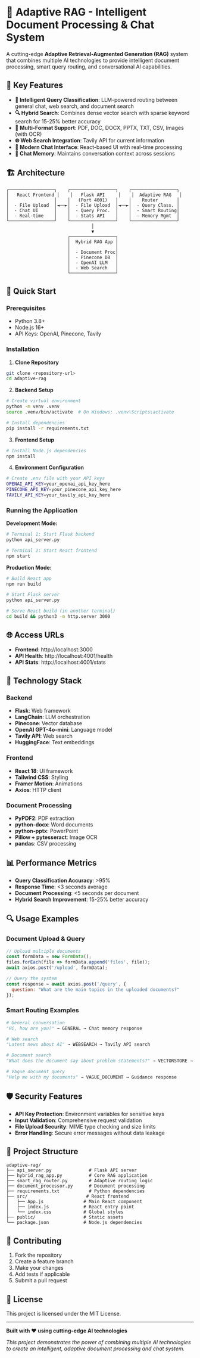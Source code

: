 # 🚀 Adaptive RAG - Intelligent Document Processing & Chat System

A cutting-edge **Adaptive Retrieval-Augmented Generation (RAG)** system that combines multiple AI technologies to provide intelligent document processing, smart query routing, and conversational AI capabilities.

## 🌟 **Key Features**

- **🤖 Intelligent Query Classification**: LLM-powered routing between general chat, web search, and document search
- **🔍 Hybrid Search**: Combines dense vector search with sparse keyword search for 15-25% better accuracy
- **📄 Multi-Format Support**: PDF, DOC, DOCX, PPTX, TXT, CSV, Images (with OCR)
- **🌐 Web Search Integration**: Tavily API for current information
- **💬 Modern Chat Interface**: React-based UI with real-time processing
- **🧠 Chat Memory**: Maintains conversation context across sessions

## 🏗️ **Architecture**

```
┌─────────────────┐    ┌─────────────────┐    ┌─────────────────┐
│   React Frontend │    │   Flask API     │    │  Adaptive RAG   │
│                 │    │   (Port 4001)   │    │    Router       │
│  - File Upload  │◄──►│  - File Upload  │◄──►│  - Query Class. │
│  - Chat UI      │    │  - Query Proc.  │    │  - Smart Routing│
│  - Real-time    │    │  - Stats API    │    │  - Memory Mgmt  │
└─────────────────┘    └─────────────────┘    └─────────────────┘
                                │
                                ▼
                       ┌─────────────────┐
                       │  Hybrid RAG App │
                       │                 │
                       │  - Document Proc│
                       │  - Pinecone DB  │
                       │  - OpenAI LLM   │
                       │  - Web Search   │
                       └─────────────────┘
```

## 🚀 **Quick Start**

### **Prerequisites**
- Python 3.8+
- Node.js 16+
- API Keys: OpenAI, Pinecone, Tavily

### **Installation**

1. **Clone Repository**
```bash
git clone <repository-url>
cd adaptive-rag
```

2. **Backend Setup**
```bash
# Create virtual environment
python -m venv .venv
source .venv/bin/activate  # On Windows: .venv\Scripts\activate

# Install dependencies
pip install -r requirements.txt
```

3. **Frontend Setup**
```bash
# Install Node.js dependencies
npm install
```

4. **Environment Configuration**
```bash
# Create .env file with your API keys
OPENAI_API_KEY=your_openai_api_key_here
PINECONE_API_KEY=your_pinecone_api_key_here
TAVILY_API_KEY=your_tavily_api_key_here
```

### **Running the Application**

**Development Mode:**
```bash
# Terminal 1: Start Flask backend
python api_server.py

# Terminal 2: Start React frontend
npm start
```

**Production Mode:**
```bash
# Build React app
npm run build

# Start Flask server
python api_server.py

# Serve React build (in another terminal)
cd build && python3 -m http.server 3000
```

## 🌐 **Access URLs**
- **Frontend**: http://localhost:3000
- **API Health**: http://localhost:4001/health
- **API Stats**: http://localhost:4001/stats

## 🔧 **Technology Stack**

### **Backend**
- **Flask**: Web framework
- **LangChain**: LLM orchestration
- **Pinecone**: Vector database
- **OpenAI GPT-4o-mini**: Language model
- **Tavily API**: Web search
- **HuggingFace**: Text embeddings

### **Frontend**
- **React 18**: UI framework
- **Tailwind CSS**: Styling
- **Framer Motion**: Animations
- **Axios**: HTTP client

### **Document Processing**
- **PyPDF2**: PDF extraction
- **python-docx**: Word documents
- **python-pptx**: PowerPoint
- **Pillow + pytesseract**: Image OCR
- **pandas**: CSV processing

## 📊 **Performance Metrics**

- **Query Classification Accuracy**: >95%
- **Response Time**: <3 seconds average
- **Document Processing**: <5 seconds per document
- **Hybrid Search Improvement**: 15-25% better accuracy

## 🔍 **Usage Examples**

### **Document Upload & Query**
```javascript
// Upload multiple documents
const formData = new FormData();
files.forEach(file => formData.append('files', file));
await axios.post('/upload', formData);

// Query the system
const response = await axios.post('/query', {
  question: "What are the main topics in the uploaded documents?"
});
```

### **Smart Routing Examples**
```python
# General conversation
"Hi, how are you?" → GENERAL → Chat memory response

# Web search
"Latest news about AI" → WEBSEARCH → Tavily API search

# Document search
"What does the document say about problem statements?" → VECTORSTORE → Pinecone search

# Vague document query
"Help me with my documents" → VAGUE_DOCUMENT → Guidance response
```

## 🛡️ **Security Features**

- **API Key Protection**: Environment variables for sensitive keys
- **Input Validation**: Comprehensive request validation
- **File Upload Security**: MIME type checking and size limits
- **Error Handling**: Secure error messages without data leakage

## 📁 **Project Structure**
```
adaptive-rag/
├── api_server.py              # Flask API server
├── hybrid_rag_app.py          # Core RAG application
├── smart_rag_router.py        # Adaptive routing logic
├── document_processor.py      # Document processing
├── requirements.txt           # Python dependencies
├── src/                      # React frontend
│   ├── App.js               # Main React component
│   ├── index.js             # React entry point
│   └── index.css            # Global styles
├── public/                  # Static assets
└── package.json             # Node.js dependencies
```

## 🤝 **Contributing**

1. Fork the repository
2. Create a feature branch
3. Make your changes
4. Add tests if applicable
5. Submit a pull request

## 📄 **License**

This project is licensed under the MIT License.

---

**Built with ❤️ using cutting-edge AI technologies**

*This project demonstrates the power of combining multiple AI technologies to create an intelligent, adaptive document processing and chat system.* 